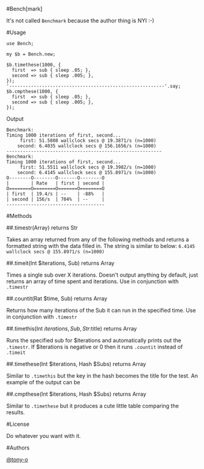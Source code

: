 #Bench[mark]

It's not called ```Benchmark``` because the author thing is NYI :-)

#Usage

```perl6
use Bench;

my $b = Bench.new;

$b.timethese(1000, {
  first  => sub { sleep .05; },
  second => sub { sleep .005; },
});
'---------------------------------------------------------'.say;
$b.cmpthese(1000, {
  first  => sub { sleep .05; },
  second => sub { sleep .005; },
});
```

Output

```
Benchmark:
Timing 1000 iterations of first, second...
     first: 51.5808 wallclock secs @ 19.3871/s (n=1000)
    second: 6.4035 wallclock secs @ 156.1656/s (n=1000)
---------------------------------------------------------
Benchmark:
Timing 1000 iterations of first, second...
     first: 51.5511 wallclock secs @ 19.3982/s (n=1000)
    second: 6.4145 wallclock secs @ 155.8971/s (n=1000)
O--------O--------O-------O--------O
|        | Rate   | first | second |
O========O========O=======O========O
| first  | 19.4/s | --    | -88%   |
| second | 156/s  | 704%  | --     |
------------------------------------
```

#Methods

##.timestr(Array) returns Str

Takes an array returned from any of the following methods and returns a formatted string with the data filled in.  The string is similar to below: ```6.4145 wallclock secs @ 155.8971/s (n=1000)``` 

##.timeit(Int $iterations, Sub) returns Array

Times a single sub over X iterations.  Doesn't output anything by default, just returns an array of time spent and iterations.  Use in conjunction with ```.timestr```

##.countit(Rat $time, Sub) returns Array

Returns how many iterations of the Sub it can run in the specified time.  Use in conjunction with ```.timestr```

##.timethis(Int $iterations, Sub, Str :$title) returns Array

Runs the specified sub for $iterations and automatically prints out the ```.timestr```.  If $iterations is negative or 0 then it runs ```.countit``` instead of ```.timeit```

##.timethese(Int $iterations, Hash $Subs) returns Array

Similar to ```.timethis``` but the key in the hash becomes the title for the test.  An example of the output can be 

##.cmpthese(Int $iterations, Hash $Subs) returns Array

Similar to ```.timethese``` but it produces a cute little table comparing the results.

#License

Do whatever you want with it.

#Authors

[@tony-o](https://www.gittip.com/tony-o/)

